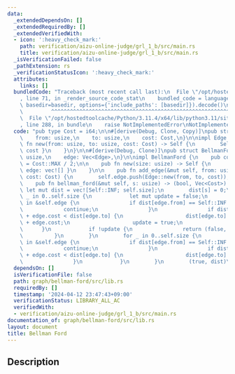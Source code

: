 ```yaml
---
data:
  _extendedDependsOn: []
  _extendedRequiredBy: []
  _extendedVerifiedWith:
  - icon: ':heavy_check_mark:'
    path: verification/aizu-online-judge/grl_1_b/src/main.rs
    title: verification/aizu-online-judge/grl_1_b/src/main.rs
  _isVerificationFailed: false
  _pathExtension: rs
  _verificationStatusIcon: ':heavy_check_mark:'
  attributes:
    links: []
  bundledCode: "Traceback (most recent call last):\n  File \"/opt/hostedtoolcache/Python/3.11.4/x64/lib/python3.11/site-packages/onlinejudge_verify/documentation/build.py\"\
    , line 71, in _render_source_code_stat\n    bundled_code = language.bundle(stat.path,\
    \ basedir=basedir, options={'include_paths': [basedir]}).decode()\n          \
    \         ^^^^^^^^^^^^^^^^^^^^^^^^^^^^^^^^^^^^^^^^^^^^^^^^^^^^^^^^^^^^^^^^^^^^^^^^^^^^^^^^^\n\
    \  File \"/opt/hostedtoolcache/Python/3.11.4/x64/lib/python3.11/site-packages/onlinejudge_verify/languages/rust.py\"\
    , line 288, in bundle\n    raise NotImplementedError\nNotImplementedError\n"
  code: "pub type Cost = i64;\n\n#[derive(Debug, Clone, Copy)]\npub struct Edge {\n\
    \    from: usize,\n    to: usize,\n    cost: Cost,\n}\n\nimpl Edge {\n    pub\
    \ fn new(from: usize, to: usize, cost: Cost) -> Self {\n        Self { from, to,\
    \ cost }\n    }\n}\n\n#[derive(Debug, Clone)]\npub struct BellmanFord {\n    size:\
    \ usize,\n    edge: Vec<Edge>,\n}\n\nimpl BellmanFord {\n    pub const INF: Cost\
    \ = Cost::MAX / 2;\n\n    pub fn new(size: usize) -> Self {\n        Self { size,\
    \ edge: vec![] }\n    }\n\n    pub fn add_edge(&mut self, from: usize, to: usize,\
    \ cost: Cost) {\n        self.edge.push(Edge::new(from, to, cost));\n    }\n\n\
    \    pub fn bellman_ford(&mut self, s: usize) -> (bool, Vec<Cost>) {\n       \
    \ let mut dist = vec![Self::INF; self.size];\n        dist[s] = 0;\n        for\
    \ _ in 0..self.size {\n            let mut update = false;\n            for edge\
    \ in &self.edge {\n                if dist[edge.from] == Self::INF {\n       \
    \             continue;\n                }\n                if dist[edge.from]\
    \ + edge.cost < dist[edge.to] {\n                    dist[edge.to] = dist[edge.from]\
    \ + edge.cost;\n                    update = true;\n                }\n      \
    \      }\n            if !update {\n                return (false, dist);\n  \
    \          }\n        }\n        for _ in 0..self.size {\n            for edge\
    \ in &self.edge {\n                if dist[edge.from] == Self::INF {\n       \
    \             continue;\n                }\n                if dist[edge.from]\
    \ + edge.cost < dist[edge.to] {\n                    dist[edge.to] = -Self::INF;\n\
    \                }\n            }\n        }\n        (true, dist)\n    }\n}\n"
  dependsOn: []
  isVerificationFile: false
  path: graph/bellman-ford/src/lib.rs
  requiredBy: []
  timestamp: '2024-04-12 23:47:43+09:00'
  verificationStatus: LIBRARY_ALL_AC
  verifiedWith:
  - verification/aizu-online-judge/grl_1_b/src/main.rs
documentation_of: graph/bellman-ford/src/lib.rs
layout: document
title: Bellman Ford
---
```


## Description
